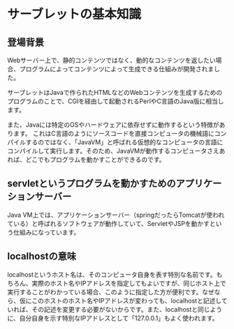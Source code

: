 # サーブレットの基本知識

## 登場背景

Webサーバー上で、静的コンテンツではなく、動的なコンテンツを返したい場合、プログラムによってコンテンツによって生成できる仕組みが開発されました。

サーブレットはJavaで作られたHTMLなどのWebコンテンツを生成するためのプログラムのことで、CGIを経由して起動されるPerlやC言語のJava版に相当します。


また、Javaには特定のOSやハードウェアに依存せずに動作するという特徴があります。
これはC言語のようにソースコードを直接コンピュータの機械語にコンパイルするのではなく、「JavaVM」と呼ばれる仮想的なコンピュータの言語にコンパイルして実行します。そのため、JavaVMが動作するコンピュータさえあれば、どこでもプログラムを動かすことができるのです。


## servletというプログラムを動かすためのアプリケーションサーバー

Java VM上では、アプリケーションサーバー（springだったらTomcatが使われている）と呼ばれるソフトウェアが動作していて、ServletやJSPを動かすという仕組みになっています。


## localhostの意味

localhostというホスト名は、そのコンピュータ自身を表す特別な名前です。もちろん、実際のホスト名やIPアドレスを指定してもよいですが、同じホスト上で実行することがわかっている場合、このように指定した方が便利です。なぜなら、仮にこのホストのホスト名やIPアドレスが変わっても、localhostと記述していれば、その記述を変更する必要がないからです。また、localhostと同じように、自分自身を示す特別なIPアドレスとして「127.0.0.1」もよく使われます。

